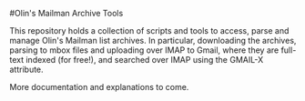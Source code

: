 #Olin's Mailman Archive Tools

This repository holds a collection of scripts and tools to access, parse and manage Olin's Mailman list archives. In particular, downloading the archives, parsing to mbox files and uploading over IMAP to Gmail, where they are full-text indexed (for free!), and searched over IMAP using the GMAIL-X attribute.

More documentation and explanations to come.
